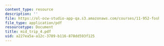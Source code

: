 ```yaml
---
content_type: resource
description: ''
file: https://ol-ocw-studio-app-qa.s3.amazonaws.com/courses/11-952-foshan-china-workshop-spring-2004/a227ea5aa12c3789b116878dd593f125_mid_trip_4.pdf
file_type: application/pdf
resourcetype: Document
title: mid_trip_4.pdf
uid: a227ea5a-a12c-3789-b116-878dd593f125
---
```

